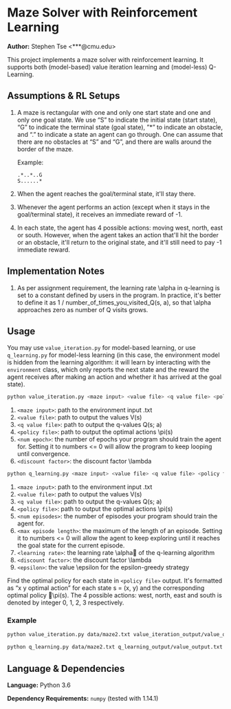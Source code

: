 # Maze Solver with Reinforcement Learning
**Author:** Stephen Tse \<***@cmu.edu\>

This project implements a maze solver with reinforcement learning. It supports both
(model-based) value iteration learning and (model-less) Q-Learning.


## Assumptions & RL Setups

1. A maze is rectangular with one and only one start state and one and only one goal state. We use “S” to indicate the initial state (start state), “G” to indicate the terminal state (goal state), ”*” to indicate an obstacle, and “.” to indicate a state an agent can go through. One can assume that there are no obstacles at “S” and “G”, and there are walls around the border of the maze.

    Example:
    ```
    .*..*..G
    S......*
    ```

2. When the agent reaches the goal/terminal state, it'll stay there.

3. Whenever the agent performs an action (except when it stays in the goal/terminal state), it receives an immediate reward of -1.

4. In each state, the agent has 4 possible actions: moving west, north, east or south. However, when the agent takes an action that'll hit the border or an obstacle, it'll return to the original state, and it'll still need to pay -1 immediate reward.

## Implementation Notes

1. As per assignment requirement, the learning rate \\alpha in q-learning is set to a constant defined by users in the program. In practice, it's better to define it as 1 / number_of_times_you_visited_Q(s, a), so that \\alpha approaches zero as number of Q visits grows.

## Usage

You may use `value_iteration.py` for model-based learning, or use `q_learning.py` for model-less learning (in this case, the environment model is hidden from the learning algorithm: it will learn by interacting with the `environment` class, which only reports the next state and the reward the agent receives after making an action and whether it has arrived at the goal state).

```bash
python value_iteration.py <maze input> <value file> <q value file> <policy file> <num epoch> <discount factor>
```
1. `<maze input>`: path to the environment input .txt
2. `<value file>`: path to output the values V(s)
3. `<q value file>`: path to output the q-values Q(s; a)
4. `<policy file>`: path to output the optimal actions \\pi(s)
5. `<num epoch>`: the number of epochs your program should train the agent for. Setting it to numbers <= 0 will allow the program to keep looping until convergence.
6. `<discount factor>`: the discount factor \\lambda

```bash
python q_learning.py <maze input> <value file> <q value file> <policy file> <num episodes> <max episode length> <learning rate> <discount factor> <epsilon>
```
1. `<maze input>`: path to the environment input .txt
2. `<value file>`: path to output the values V(s)
3. `<q value file>`: path to output the q-values Q(s; a)
4. `<policy file>`: path to output the optimal actions \\pi(s)
5. `<num episodes>`: the number of episodes your program should train the agent for.
6. `<max episode length>`: the maximum of the length of an episode. Setting it to numbers <= 0 will allow the agent to keep exploring until it reaches the goal state for the current episode.
7. `<learning rate>`: the learning rate \\alpha of the q-learning algorithm
8. `<discount factor>`: the discount factor \\lambda
9. `<epsilon>`: the value \\epsilon for the epsilon-greedy strategy

Find the optimal policy for each state in `<policy file>` output. It's formatted as “x y optimal action” for each state s = (x, y) and the corresponding optimal policy \\pi(s). The 4 possible actions: west, north, east and south is denoted by integer 0, 1, 2, 3 respectively.


### Example

```bash
python value_iteration.py data/maze2.txt value_iteration_output/value_output.txt value_iteration_output/q_value_output.txt value_iteration_output/policy_output.txt -1 0.9
```

```bash
python q_learning.py data/maze2.txt q_learning_output/value_output.txt q_learning_output/q_value_output.txt q_learning_output/policy_output.txt 2000 -1 0.1 0.9 0.8
```


## Language & Dependencies

**Language:** Python 3.6

**Dependency Requirements:** `numpy` (tested with 1.14.1)
